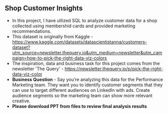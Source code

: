 ## Shop Customer Insights
* In this project, I have utlized SQL to analyze customer data for a shop collected using membershid cards and provided marketing recommendations.
* This dataset is originally from Kaggle - https://www.kaggle.com/datasets/datascientistanna/customers-dataset?utm_source=newsletter.thequery.io&utm_medium=newsletter&utm_campaign=how-to-pick-the-right-data-viz-colors
* The inspiration, data and business task for this project comes from the newsletter 'The Query' - https://newsletter.thequery.io/p/pick-the-right-data-viz-color
* **Business Question** - Say you’re analyzing this data for the Performance Marketing team. They want you to identify customer segments that they can use to target different audiences on LinkedIn with ads. Create audience segments so the marketing team can show more relevant creative.
* **Please download PPT from files to review final analysis results**
